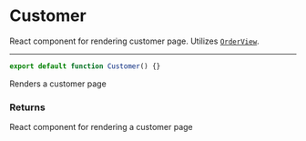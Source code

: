 # Customer
React component for rendering  customer page. Utilizes [`OrderView`](./OrderView.md).

-----

```js
export default function Customer() {}
```
Renders a customer page
### Returns
React component for rendering a customer page
